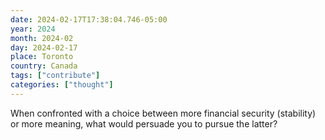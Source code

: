 ```yaml
---
date: 2024-02-17T17:38:04.746-05:00
year: 2024
month: 2024-02
day: 2024-02-17
place: Toronto
country: Canada
tags: ["contribute"]
categories: ["thought"]
---
```

When confronted with a choice between more financial security (stability) or more meaning, what would persuade you to pursue the latter?
